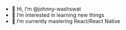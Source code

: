 - 👋 Hi, I’m @johnny-washswat
- 👀 I’m interested in learning new things 
- 🌱 I’m currently mastering React/React Native

<!---
johnny-washswat/johnny-washswat is a ✨ special ✨ repository because its `README.md` (this file) appears on your GitHub profile.
You can click the Preview link to take a look at your changes.
--->
